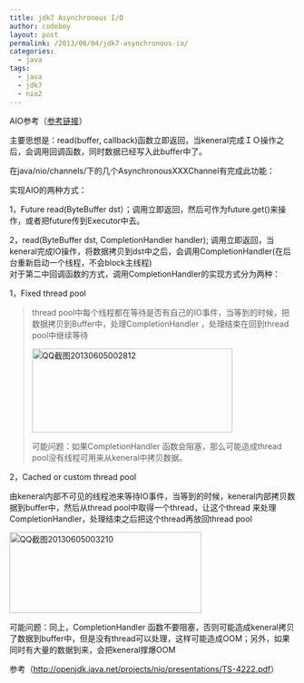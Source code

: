 ```yaml
---
title: jdk7 Asynchronous I/O
author: codeboy
layout: post
permalink: /2013/06/04/jdk7-asynchronous-io/
categories:
  - java
tags:
  - java
  - jdk7
  - nio2
---
```

AIO参考（[参考链接][1]）

主要思想是：read(buffer, callback)函数立即返回，当keneral完成ＩＯ操作之后，会调用回调函数，同时数据已经写入此buffer中了。

在java/nio/channels/下的几个AsynchronousXXXChannel有完成此功能：

实现AIO的两种方式：

1，Future read(ByteBuffer dst）；调用立即返回，然后可作为future.get()来操作，或者把future传到Executor中去。

2，read(ByteBuffer dst, CompletionHandler handler); 调用立即返回，当keneral完成IO操作，将数据拷贝到dst中之后，会调用CompletionHandler(在后台重新启动一个线程，不会block主线程)  
对于第二中回调函数的方式，调用CompletionHandler的实现方式分为两种：

1，Fixed thread pool

> thread pool中每个线程都在等待是否有自己的IO事件，当等到的时候，把数据拷贝到Buffer中，处理CompletionHandler ，处理结束在回到thread pool中继续等待
> 
> [<img style="background-image: none; padding-left: 0px; padding-right: 0px; display: inline; padding-top: 0px; border-width: 0px;" title="QQ截图20130605002812" alt="QQ截图20130605002812" src="http://www.codeboy.name/wp-content/uploads/2013/06/QQ20130605002812_thumb.png" width="353" height="148" border="0" />][2]
> 
> 可能问题：如果CompletionHandler 函数会阻塞，那么可能造成thread pool没有线程可用来从keneral中拷贝数据。

2，Cached or custom thread pool

由keneral内部不可见的线程池来等待IO事件，当等到的时候，keneral内部拷贝数据到buffer中，然后从thread pool中取得一个thread，让这个thread 来处理CompletionHandler，处理结束之后把这个thread再放回thread pool

[<img style="background-image: none; padding-left: 0px; padding-right: 0px; display: inline; padding-top: 0px; border-width: 0px;" title="QQ截图20130605003210" alt="QQ截图20130605003210" src="http://www.codeboy.name/wp-content/uploads/2013/06/QQ20130605003210_thumb.png" width="338" height="143" border="0" />][3]

可能问题：同上，CompletionHandler 函数不要阻塞，否则可能造成keneral拷贝了数据到buffer中，但是没有thread可以处理，这样可能造成OOM；另外，如果同时有大量的数据到来，会把keneral撑爆OOM

参考（<http://openjdk.java.net/projects/nio/presentations/TS-4222.pdf>）

 [1]: http://www.codeboy.name/2012/06/19/linux-%E4%B8%8A%E5%8F%AF%E4%BB%A5%E4%BD%BF%E7%94%A8%E7%9A%84%E4%B8%8D%E5%90%8C-io-%E6%A8%A1%E5%9E%8B%EF%BC%88zz%EF%BC%89/
 [2]: http://www.codeboy.name/wp-content/uploads/2013/06/QQ20130605002812.png
 [3]: http://www.codeboy.name/wp-content/uploads/2013/06/QQ20130605003210.png